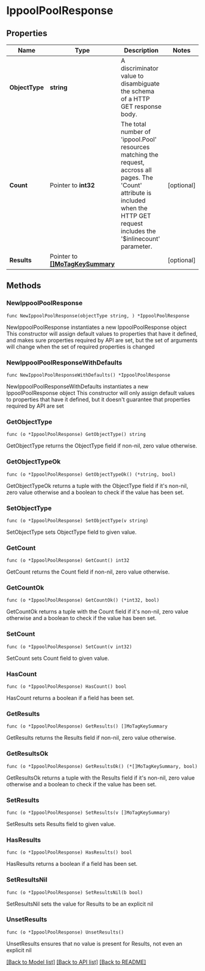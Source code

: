 # IppoolPoolResponse

## Properties

Name | Type | Description | Notes
------------ | ------------- | ------------- | -------------
**ObjectType** | **string** | A discriminator value to disambiguate the schema of a HTTP GET response body. | 
**Count** | Pointer to **int32** | The total number of &#39;ippool.Pool&#39; resources matching the request, accross all pages. The &#39;Count&#39; attribute is included when the HTTP GET request includes the &#39;$inlinecount&#39; parameter. | [optional] 
**Results** | Pointer to [**[]MoTagKeySummary**](MoTagKeySummary.md) |  | [optional] 

## Methods

### NewIppoolPoolResponse

`func NewIppoolPoolResponse(objectType string, ) *IppoolPoolResponse`

NewIppoolPoolResponse instantiates a new IppoolPoolResponse object
This constructor will assign default values to properties that have it defined,
and makes sure properties required by API are set, but the set of arguments
will change when the set of required properties is changed

### NewIppoolPoolResponseWithDefaults

`func NewIppoolPoolResponseWithDefaults() *IppoolPoolResponse`

NewIppoolPoolResponseWithDefaults instantiates a new IppoolPoolResponse object
This constructor will only assign default values to properties that have it defined,
but it doesn't guarantee that properties required by API are set

### GetObjectType

`func (o *IppoolPoolResponse) GetObjectType() string`

GetObjectType returns the ObjectType field if non-nil, zero value otherwise.

### GetObjectTypeOk

`func (o *IppoolPoolResponse) GetObjectTypeOk() (*string, bool)`

GetObjectTypeOk returns a tuple with the ObjectType field if it's non-nil, zero value otherwise
and a boolean to check if the value has been set.

### SetObjectType

`func (o *IppoolPoolResponse) SetObjectType(v string)`

SetObjectType sets ObjectType field to given value.


### GetCount

`func (o *IppoolPoolResponse) GetCount() int32`

GetCount returns the Count field if non-nil, zero value otherwise.

### GetCountOk

`func (o *IppoolPoolResponse) GetCountOk() (*int32, bool)`

GetCountOk returns a tuple with the Count field if it's non-nil, zero value otherwise
and a boolean to check if the value has been set.

### SetCount

`func (o *IppoolPoolResponse) SetCount(v int32)`

SetCount sets Count field to given value.

### HasCount

`func (o *IppoolPoolResponse) HasCount() bool`

HasCount returns a boolean if a field has been set.

### GetResults

`func (o *IppoolPoolResponse) GetResults() []MoTagKeySummary`

GetResults returns the Results field if non-nil, zero value otherwise.

### GetResultsOk

`func (o *IppoolPoolResponse) GetResultsOk() (*[]MoTagKeySummary, bool)`

GetResultsOk returns a tuple with the Results field if it's non-nil, zero value otherwise
and a boolean to check if the value has been set.

### SetResults

`func (o *IppoolPoolResponse) SetResults(v []MoTagKeySummary)`

SetResults sets Results field to given value.

### HasResults

`func (o *IppoolPoolResponse) HasResults() bool`

HasResults returns a boolean if a field has been set.

### SetResultsNil

`func (o *IppoolPoolResponse) SetResultsNil(b bool)`

 SetResultsNil sets the value for Results to be an explicit nil

### UnsetResults
`func (o *IppoolPoolResponse) UnsetResults()`

UnsetResults ensures that no value is present for Results, not even an explicit nil

[[Back to Model list]](../README.md#documentation-for-models) [[Back to API list]](../README.md#documentation-for-api-endpoints) [[Back to README]](../README.md)


